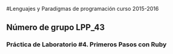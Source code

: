 #Lenguajes y Paradigmas de programación curso 2015-2016

##  Número de grupo LPP_43 
### Práctica de Laboratorio #4. Primeros Pasos con Ruby
